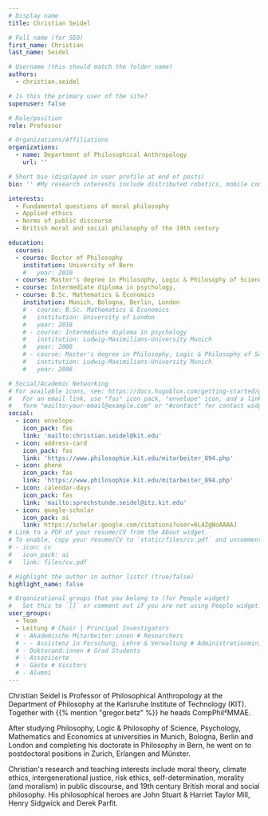 ```yaml
---
# Display name
title: Christian Seidel

# Full name (for SEO)
first_name: Christian
last_name: Seidel

# Username (this should match the folder name)
authors:
  - christian.seidel

# Is this the primary user of the site?
superuser: false

# Role/position
role: Professor 

# Organizations/Affiliations
organizations:
  - name: Department of Philosophical Anthropology
    url: ''

# Short bio (displayed in user profile at end of posts)
bio: '' #My research interests include distributed robotics, mobile computing and programmable matter.

interests:
  - Fundamental questions of moral philosophy
  - Applied ethics
  - Norms of public discourse
  - British moral and social philosophy of the 19th century

education:
  courses:
  - course: Doctor of Philosophy 
    institution: University of Bern
    #   year: 2010
  - course: Master's degree in Philosophy, Logic & Philosophy of Science, 
  - course: Intermediate diploma in psychology, 
  - course: B.Sc. Mathematics & Economics 
    institution: Munich, Bologna, Berlin, London
    # - course: B.Sc. Mathematics & Economics
    #   institution: University of London
    #   year: 2016
    # - course: Intermediate diploma in psychology
    #   institution: Ludwig-Maximilians-University Munich
    #   year: 2006
    # - course: Master's degree in Philosophy, Logic & Philosophy of Science
    #   institution: Ludwig-Maximilians-University Munich
    #   year: 2006

# Social/Academic Networking
# For available icons, see: https://docs.hugoblox.com/getting-started/page-builder/#icons
#   For an email link, use "fas" icon pack, "envelope" icon, and a link in the
#   form "mailto:your-email@example.com" or "#contact" for contact widget.
social:
  - icon: envelope
    icon_pack: fas
    link: 'mailto:christian.seidel@kit.edu'
  - icon: address-card
    icon_pack: fas
    link: 'https://www.philosophie.kit.edu/mitarbeiter_894.php'
  - icon: phone
    icon_pack: fas
    link: 'https://www.philosophie.kit.edu/mitarbeiter_894.php'
  - icon: calendar-days
    icon_pack: fas
    link: 'mailto:sprechstunde.seidel@itz.kit.edu'  
  - icon: google-scholar
    icon_pack: ai
    link: https://scholar.google.com/citations?user=6L4ZgWoAAAAJ
# Link to a PDF of your resume/CV from the About widget.
# To enable, copy your resume/CV to `static/files/cv.pdf` and uncomment the lines below.
# - icon: cv
#   icon_pack: ai
#   link: files/cv.pdf

# Highlight the author in author lists? (true/false)
highlight_name: false

# Organizational groups that you belong to (for People widget)
#   Set this to `[]` or comment out if you are not using People widget.
user_groups:
  - Team
  - Leitung # Chair | Principal Investigators
  # - Akademische Mitarbeiter:innen # Researchers
  # - - Assistenz in Forschung, Lehre & Verwaltung # Administrationministration
  # - Doktorand:innen # Grad Students
  # - Assoziierte 
  # - Gäste # Visitors
  # - Alumni
---
```


Christian Seidel is Professor of Philosophical Anthropology at the Department of Philosophy at the Karlsruhe Institute of Technology (KIT). Together with {{% mention "gregor.betz" %}} he heads CompPhil²MMAE.

After studying Philosophy, Logic & Philosophy of Science, Psychology, Mathematics and Economics at universities in Munich, Bologna, Berlin and London and completing his doctorate in Philosophy in Bern, he went on to postdoctoral positions in Zurich, Erlangen and Münster.

Christian's research and teaching interests include moral theory, climate ethics, intergenerational justice, risk ethics, self-determination, morality (and moralism) in public discourse, and 19th century British moral and social philosophy. His philosophical heroes are John Stuart & Harriet Taylor Mill, Henry Sidgwick and Derek Parfit.

<!-- [A relative link from one post to another post]({{< relref "profiles/christian.seidel.md" >}}) -->
